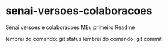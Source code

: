 # senai-versoes-colaboracoes
Senai versoes e colaboracoes
MEu primeiro Readme

lembrei do comando: git status
lembrei do comando: git commit